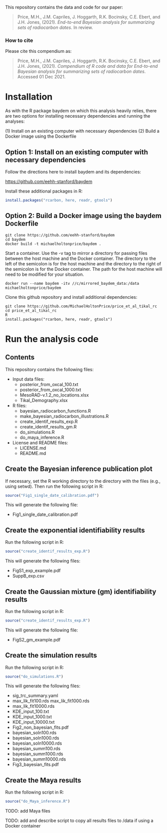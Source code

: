 This repository contains the data and code for our paper:

> Price, M.H., J.M. Capriles, J. Hoggarth, R.K. Bocinsky, C.E. Ebert, and J.H. Jones, (2021). *End-to-end Bayesian analysis for summarizing sets of radiocarbon dates*. In review.

<!-- Our pre-print is online here: -->
<!-- > Authors, (YYYY). _End-to-end Bayesian analysis for summarizing sets of radiocarbon dates_. Name of journal/book, Accessed 01 Dec 2021. Online at <https://doi.org/xxx/xxx> -->
### How to cite

Please cite this compendium as:

> Price, M.H., J.M. Capriles, J. Hoggarth, R.K. Bocinsky, C.E. Ebert, and J.H. Jones, (2021). *Compendium of R code and data for End-to-end Bayesian analysis for summarizing sets of radiocarbon dates*. Accessed 01 Dec 2021.

# Installation
As with the R package baydem on which this analysis heavily relies, there are two options for installing necessary dependencies and running the analyses:

(1) Install on an existing computer with necessary dependencies
(2) Build a Docker image using the Dockerfile

## Option 1: Install on an existing computer with necessary dependencies
Follow the directions here to install baydem and its dependencies:

https://github.com/eehh-stanford/baydem

Install these additional packages in R:

```R
install.packages("rcarbon, here, readr, gtools")
```

## Option 2: Build a Docker image using the baydem Dockerfile

```console
git clone https://github.com/eehh-stanford/baydem
cd baydem
docker build -t michaelholtonprice/baydem .
```

Start a container. Use the -v tag to mirror a directory for passing files between the host machine and the Docker container. The directory to the left of the semicolon is for the host machine and the directory to the right of the semicolon is for the Docker container. The path for the host machine will need to be modified for your situation.

```console
docker run --name baydem -itv //c/mirrored_baydem_data:/data michaelholtonprice/baydem
```

Clone this github repository and install additional dependencies:

```console
git clone https://github.com/MichaelHoltonPrice/price_et_al_tikal_rc
cd price_et_al_tikal_rc
R
install.packages("rcarbon, here, readr, gtools")
```

# Run the analysis code

## Contents
This repository contains the following files:

-   Input data files:
    -   posterior_from_oxcal_100.txt
    -   posterior_from_oxcal_1000.txt
    -   MesoRAD-v.1.2\_no\_locations.xlsx
    -   Tikal\_Demography.xlsx
-   R files:
    -   bayesian\_radiocarbon\_functions.R
    -   make\_bayesian\_radiocarbon\_illustrations.R
    -   create\_identif\_results\_exp.R
    -   create\_identif\_results\_gm.R
    -   do_simulations.R
    -   do\_maya\_inference.R
-   License and README files:
    -   LICENSE.md
    -   README.md

## Create the Bayesian inference publication plot
If necessary, set the R working directory to the directory with the files (e.g., using setwd). Then run the following script in R:

```R
source("Fig1_single_date_calibration.pdf")
```

This will generate the following file:
-   Fig1\_single\_date\_calibration.pdf

## Create the exponential identifiability results
Run the following script in R:

```R
source("create_identif_results_exp.R")
```

This will generate the following files:
-   FigS1\_exp\_example.pdf
-   SuppB\_exp.csv

## Create the Gaussian mixture (gm) identifiability results

Run the following script in R:

```R
source("create_identif_results_exp.R")
```

This will generate the following file:
-    FigS2\_gm\_example.pdf

## Create the simulation results

Run the following script in R:

```R
source("do_simulations.R")
```

This will generate the following files:
-    sig\_trc\_summary.yaml
-    max\_lik\_fit100.rds
     max\_lik\_fit1000.rds
-    max\_lik\_fit10000.rds
-    KDE\_input\_100.txt
-    KDE\_input\_1000.txt
-    KDE\_input\_10000.txt
-    Fig2\_non\_bayesian\_fits.pdf
-    bayesian\_soln100.rds
-    bayesian\_soln1000.rds
-    bayesian\_soln10000.rds
-    bayesian\_summ100.rds
-    bayesian\_summ1000.rds
-    bayesian\_summ10000.rds
-    Fig3\_bayesian\_fits.pdf

## Create the Maya results

Run the following script in R:

```R
source("do_Maya_inference.R")
```

TODO: add Maya files

TODO: add and describe script to copy all results files to /data if using a Docker container